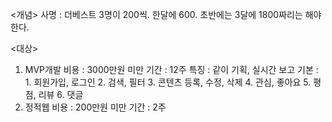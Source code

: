 <개념>
사명 : 더베스트
3명이 200씩. 한달에 600.
초반에는 3달에 1800짜리는 해야한다.

<대상>
1. MVP개발 
    비용 : 3000만원 미만
    기간 : 12주
    특징 : 같이 기획, 실시간 보고
    기본 : 1. 회원가입, 로그인
        2. 검색, 필터
        3. 콘텐츠 등록, 수정, 삭제
        4. 관심, 좋아요
        5. 평점, 리뷰
        6. 댓글
2. 정적웹
   비용 : 200만원 미만
   기간 : 2주
